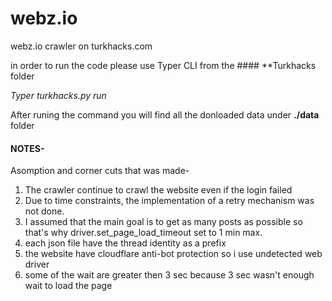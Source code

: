 # webz.io
webz.io crawler on turkhacks.com

in order to run the code please use Typer CLI from the #### **Turkhacks folder

*Typer turkhacks.py run*

After runing the command you will find all the donloaded data under **./data** folder


#### NOTES-


Asomption and corner cuts that was made-

1. The crawler continue to crawl the website even if the login failed
2. Due to time constraints, the implementation of a retry mechanism was not done.
3. I assumed that the main goal is to get as many posts as possible so that's why driver.set_page_load_timeout set to 1 min max.
4. each json file have the thread identity as a prefix
5. the website have cloudflare anti-bot protection so i use undetected web driver
6. some of the wait are greater then 3 sec because 3 sec wasn't enough wait to load the page



